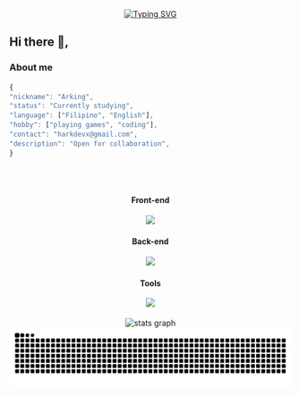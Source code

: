 <div align="center">
<a href="https://git.io/typing-svg"><img src="https://readme-typing-svg.demolab.com?font=Pixelify+Sans&weight=500&size=25&duration=4000&pause=500&color=02DCBD&center=true&random=false&width=600&height=300&lines%2C+Hello+World;" alt="Typing SVG" /></a>
 <h2></h2>
</div>



 
 ## Hi there 👋,


### About me
```javascript
{
"nickname": "Arking",
"status": "Currently studying",
"language": ["Filipino", "English"],
"hobby": ["playing games", "coding"],
"contact": "harkdevx@gmail.com",
"description": "Open for collaboration",
}


```


<div align="center">
 
<br clear="both">
 <br clear="both">

 #### Front-end

 <img src="https://skillicons.dev/icons?i=js,html,css,tailwind,bootstrap" height="50" />

  #### Back-end

  
 <img src="https://skillicons.dev/icons?i=nodejs,mongodb,express" height="50" />
 
<div align="center">

 #### Tools

 <img src="https://skillicons.dev/icons?i=ubuntu,github,git,postman,npm,vscode,neovim" height="50" />

<div align="center">
</div>





<div align="center">
<br clear="both">

 <img src="https://github-readme-stats.vercel.app/api?username=arking-xx&hide_title=false&hide_rank=false&show_icons=true&include_all_commits=true&count_private=true&disable_animations=false&theme=cobalt&locale=en&hide_border=true" height="150" alt="stats graph"  />

<img src="https://raw.githubusercontent.com/arking-xx/arking-xx/output/snake.svg" alt="Snake animation" />

<div align="center">
